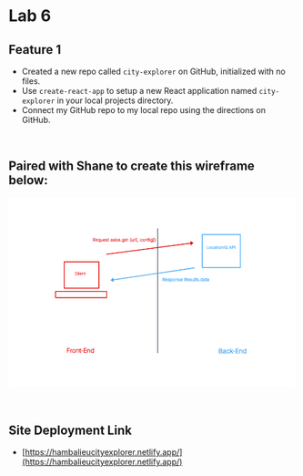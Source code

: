 # Lab 6 

## Feature 1

- Created a new repo called `city-explorer` on GitHub, initialized with no files.
- Use `create-react-app` to setup a new React application named `city-explorer` in your local projects directory. 
- Connect my GitHub repo to my local repo using the directions on GitHub.



<p>&nbsp;</p>

## Paired with Shane to create this wireframe below: 

![image](image.png)

<p>&nbsp;</p>

## Site Deployment  Link
- [https://hambalieucityexplorer.netlify.app/](https://hambalieucityexplorer.netlify.app/)
